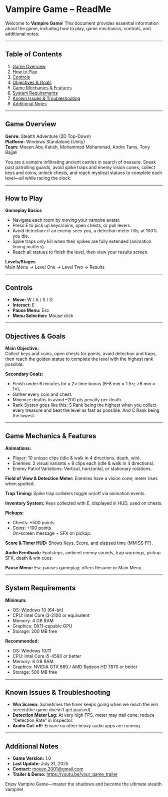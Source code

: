 # Vampire Game – ReadMe

Welcome to **Vampire Game**! This document provides essential information about the game, including how to play, game mechanics, controls, and additional notes.

---

## Table of Contents  
1. [Game Overview](#game-overview)  
2. [How to Play](#how-to-play)  
3. [Controls](#controls)  
4. [Objectives & Goals](#objectives--goals)  
5. [Game Mechanics & Features](#game-mechanics--features)  
6. [System Requirements](#system-requirements)  
7. [Known Issues & Troubleshooting](#known-issues--troubleshooting)  
8. [Additional Notes](#additional-notes)  

---

## Game Overview  
**Genre:** Stealth Adventure (2D Top-Down)  
**Platform:** Windows Standalone (Unity)  
**Team:** Moeen Abu Katish, Mohammad Mohammad, Andre Tams, Tony Bajjali 

You are a vampire infiltrating ancient castles in search of treasure. Sneak past patrolling guards, avoid spike traps and enemy vision cones, collect keys and coins, unlock chests, and reach mystical statues to complete each level—all while racing the clock.

---

## How to Play  
**Gameplay Basics**  
- Navigate each room by moving your vampire avatar.  
- Press E to pick up keys/coins, open chests, or pull levers.  
- Avoid detection: if an enemy sees you, a detection meter fills; at 100% you die.  
- Spike traps only kill when their spikes are fully extended (animation timing matters).  
- Reach all statues to finish the level, then view your results screen.

**Levels/Stages**  
Main Menu → Level One → Level Two → Results

---

## Controls  
- **Move:** W / A / S / D  
- **Interact:** E  
- **Pause Menu:** Esc  
- **Menu Selection:** Mouse click

---

## Objectives & Goals  
**Main Objective:**  
Collect keys and coins, open chests for points, avoid detection and traps, then reach the golden statue to complete the level with the highest rank possible.  

**Secondary Goals:**  
- Finish under 6 minutes for a 2× time bonus (6–8 min = 1.5×; >8 min = 1×).  
- Gather every coin and chest.  
- Minimize deaths to avoid –200 pts penalty per death.
- Rank Systen goes like this: S Rank being the highest when you collect every treasure and beat the level as fast as possible. And C Rank being the lowest.  

---

## Game Mechanics & Features  
**Animations:**  
- Player: 10 unique clips (idle & walk in 4 directions, death, win).  
- Enemies: 2 visual variants × 8 clips each (idle & walk in 4 directions).  
- Enemy Patrol Variations: Vertical, horizontal, or stationary rotations.  

**Field of View & Detection Meter:** Enemies have a vision cone; meter rises when spotted.  

**Trap Timing:** Spike trap colliders toggle on/off via animation events.  

**Inventory System:** Keys collected with E, displayed in HUD, used on chests.  

**Pickups:**  
- Chests: +500 points  
- Coins: +100 points  
  On-screen message + SFX on pickup.  

**Score & Timer HUD:** Shows Keys, Score, and elapsed time (MM:SS:FF).  

**Audio Feedback:** Footsteps, ambient enemy sounds, trap warnings, pickup SFX, death & win cues.  

**Pause Menu:** Esc pauses gameplay; offers Resume or Main Menu.  

---

## System Requirements  
**Minimum:**  
- OS: Windows 10 (64-bit)  
- CPU: Intel Core i3-2100 or equivalent  
- Memory: 4 GB RAM  
- Graphics: DX11-capable GPU  
- Storage: 200 MB free  

**Recommended:**  
- OS: Windows 10/11  
- CPU: Intel Core i5-4590 or better  
- Memory: 8 GB RAM  
- Graphics: NVIDIA GTX 660 / AMD Radeon HD 7870 or better  
- Storage: 500 MB free  

---

## Known Issues & Troubleshooting  
- **Win Screen:** Sometimes the timer keeps going when we reach the win screen(the game doesn't get paused).  
- **Detection Meter Lag:** At very high FPS, meter may trail cone; reduce “Detection Rate” in Inspector.  
- **Audio Cut-off:** Ensure no other heavy audio apps are running.  

---

## Additional Notes  
- **Game Version:** 1.0  
- **Last Update:** July 31, 2025  
- **Contact:** moeen.2001@gmail.com  
- **Trailer & Demo:** https://youtu.be/your_game_trailer  

Enjoy Vampire Game—master the shadows and become the ultimate stealth vampire!
